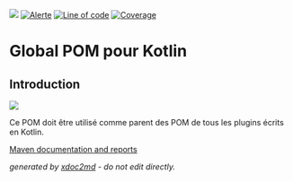 ![](https://dev.lutece.paris.fr/jenkins/buildStatus/icon?job=tools-maven-kotlin-global-pom-deploy)
[![Alerte](https://dev.lutece.paris.fr/sonar/api/project_badges/measure?project=fr.paris.lutece.plugins%3Alutece-kotlin-global-pom&metric=alert_status)](https://dev.lutece.paris.fr/sonar/dashboard?id=fr.paris.lutece.plugins%3Alutece-kotlin-global-pom)
[![Line of code](https://dev.lutece.paris.fr/sonar/api/project_badges/measure?project=fr.paris.lutece.plugins%3Alutece-kotlin-global-pom&metric=ncloc)](https://dev.lutece.paris.fr/sonar/dashboard?id=fr.paris.lutece.plugins%3Alutece-kotlin-global-pom)
[![Coverage](https://dev.lutece.paris.fr/sonar/api/project_badges/measure?project=fr.paris.lutece.plugins%3Alutece-kotlin-global-pom&metric=coverage)](https://dev.lutece.paris.fr/sonar/dashboard?id=fr.paris.lutece.plugins%3Alutece-kotlin-global-pom)

# Global POM pour Kotlin

## Introduction

![](https://dev.lutece.paris.fr/plugins/lutece-kotlin-global-pom/images/kotlin.png)

Ce POM doit être utilisé comme parent des POM de tous les plugins écrits en Kotlin.


[Maven documentation and reports](https://dev.lutece.paris.fr/plugins/lutece-kotlin-global-pom/)



 *generated by [xdoc2md](https://github.com/lutece-platform/tools-maven-xdoc2md-plugin) - do not edit directly.*